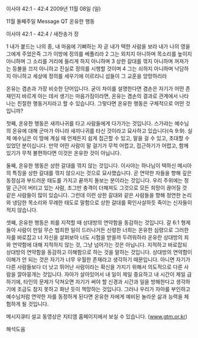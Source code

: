 이사야 42:1 - 42:4 
2009년 11월 08일 (일)

11월 둘째주일 Message QT 온유한 행동



이사야 42:1 - 42:4 / 새찬송가  장


1 내가 붙드는 나의 종, 내 마음에 기뻐하는 자 곧 내가 택한 사람을 보라 내가 나의 영을 그에게 주었은즉 그가 이방에 정의를 베풀리라 2 그는 외치지 아니하며 목소리를 높이지 아니하며 그 소리를 거리에 들리게 하지 아니하며 3 상한 갈대를 꺾지 아니하며 꺼져가는 등불을 끄지 아니하고 진실로 정의를 시행할 것이며 4 그는 쇠하지 아니하며 낙담하지 아니하고 세상에 정의를 세우기에 이르리니 섬들이 그 교훈을 앙망하리라  

온유는 겸손과 가장 비슷한 단어입니다. 굳이 차이를 설명한다면 겸손은 자기가 어떤 존재인지 바르게 아는 데서 생기는 마음가짐이라면, 온유는 겸손의 결과로 관계에서 나타나는 친절한 행동거지라고 할 수 있습니다. 그렇다면 온유한 행동은 구체적으로 어떤 것입니까? 

첫째, 온유한 행동은 새끼나귀를 타고 사람들에게 다가가는 것입니다. 
스가랴는 예수님의 온유에 대해 군마가 아니라 새끼나귀를 타신 것이라고 묘사하고 있습니다(슥 9:9). 실제 예수님은 이 땅에 계실 때 언제든지 쉽게 접근할 수 있고, 말을 걸 수 있고, 초대할 수 있었던 분이십니다. 만약 어떤 사람이 말 걸기가 무척 어렵고, 접근하기가 어렵고, 함께 있기가 무척 불편하다면 이것은 온유한 것이 아닙니다. 

둘째, 온유한 행동은 상한 갈대를 꺾지 않는 것입니다. 
이사야는 하나님이 택하신 메시아의 특징을 상한 갈대를 꺾지 않으시는 것으로 묘사했습니다. 곧 연약한 자들을 향해 깊은 동정심과 부드러운 태도를 가지고 끝까지 돌보는 분이라는 것입니다. 우리 주위에는 정말 근근이 버티고 있는 사람, 조그만 충격이 더해져도 그것으로 모든 희망이 끊어질 것 같은 사람들이 많이 있습니다. 그런데 이런 상한 갈대와 같은 사람들을 향해 정연한 논리와 냉담한 목소리와 무례한 태도로 말함으로 상한 갈대를 확인사살하듯 죽이는 신자들이 적지 않습니다.

셋째, 온유한 행동은 죄를 지적할 때 상대방의 연약함을 동감하는 것입니다. 
갈 6:1  형제들아 사람이 만일 무슨 범죄한 일이 드러나거든 신령한 너희는 온유한 심령으로 그러한 자를 바로잡고 너 자신을 살펴보아 너도 시험을 받을까 두려워하라
온유란 상대방의 죄와 연약함에 대해 지적하지 않는 것, 그냥 넘어가는 것은 아닙니다. 지적하고 바로잡되 상대방의 연약함을 동감하고 이해함으로 하는 것을 말하는 것입니다. 상대방의 연약함이 이해가 안 되는 것은 자기가 너무 우월한 존재라고 생각하기 때문입니다. 아니면 자기가 다른 사람들보다 더 낫고 뛰어난 사람이라는 확신을 가지기 위해서 의도적으로 다른 사람을 깔아뭉개는 것입니다. 
자아가 살아있어서 내 일이 제일 중요하고 내 시간이 제일 급하기에, 타인의 문제가 닥쳐오면 자기가 써야 할 신경과 시간과 일을 방해한다고 생각하기에 조금도 참지 못하고 화난 듯이 책망하는 것입니다. 그러나 우리가 자아를 부인하고 예수님처럼 연약한 자를 동정하게 된다면 온유한 자에게 예비된 놀라운 삶과 능력을 체험하게 될 것입니다.

메시지큐티 설교 동영상은
지티엠 홈페이지에서 보실 수 있습니다.
(www.gtm.or.kr)

해석도움